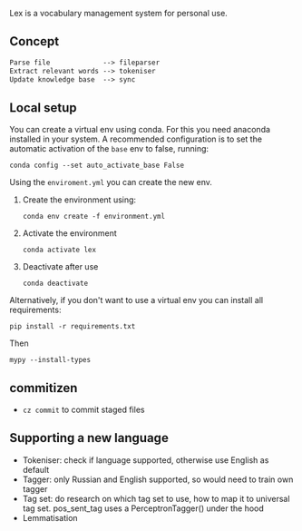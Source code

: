 Lex is a vocabulary management system for personal use.

## Concept

```txt
Parse file             --> fileparser
Extract relevant words --> tokeniser
Update knowledge base  --> sync
```

## Local setup

You can create a virtual env using conda. For this you need
anaconda installed in your system. A recommended configuration
is to set the automatic activation of the `base` env to false,
running:

```
conda config --set auto_activate_base False
```

Using the `enviroment.yml` you can create the new env.

1. Create the environment using:
   ```
   conda env create -f environment.yml
   ```
2. Activate the environment
   ```
   conda activate lex
   ```
3. Deactivate after use
   ```
   conda deactivate
   ```

Alternatively, if you don't want to use a virtual env you can install all requirements:

```
pip install -r requirements.txt
```

Then

```
mypy --install-types
```

## commitizen
- `cz commit` to commit staged files

## Supporting a new language
- Tokeniser: check if language supported, otherwise use English as default
- Tagger: only Russian and English supported, so would need to train own tagger
- Tag set: do research on which tag set to use, how to map it to universal tag set. pos_sent_tag uses a PerceptronTagger() under the hood
- Lemmatisation

